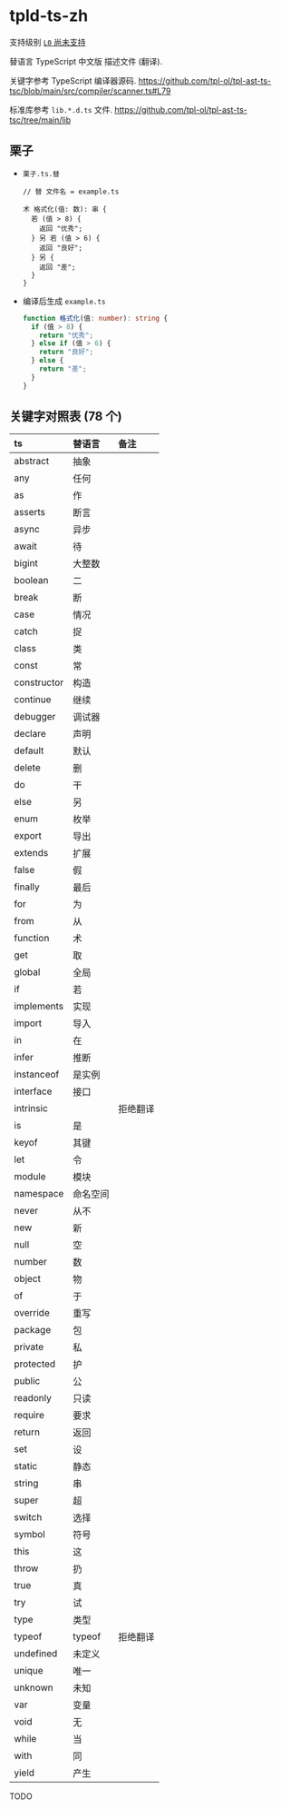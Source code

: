 # tpld-ts-zh

支持级别 [`L0` 尚未支持](../../doc/level.md)

替语言 TypeScript 中文版 描述文件 (翻译).

关键字参考 TypeScript 编译器源码.
<https://github.com/tpl-ol/tpl-ast-ts-tsc/blob/main/src/compiler/scanner.ts#L79>

标准库参考 `lib.*.d.ts` 文件.
<https://github.com/tpl-ol/tpl-ast-ts-tsc/tree/main/lib>

## 栗子

- `栗子.ts.替`

  ```
  // 替 文件名 = example.ts

  术 格式化(值: 数): 串 {
    若 (值 > 8) {
      返回 "优秀";
    } 另 若 (值 > 6) {
      返回 "良好";
    } 另 {
      返回 "差";
    }
  }
  ```

- 编译后生成 `example.ts`

  ```ts
  function 格式化(值: number): string {
    if (值 > 8) {
      return "优秀";
    } else if (值 > 6) {
      return "良好";
    } else {
      return "差";
    }
  }
  ```

## 关键字对照表 (78 个)

| ts          | 替语言   | 备注     |
| :---------- | :------- | :------- |
| abstract    | 抽象     |          |
| any         | 任何     |          |
| as          | 作       |          |
| asserts     | 断言     |          |
| async       | 异步     |          |
| await       | 待       |          |
| bigint      | 大整数   |          |
| boolean     | 二       |          |
| break       | 断       |          |
| case        | 情况     |          |
| catch       | 捉       |          |
| class       | 类       |          |
| const       | 常       |          |
| constructor | 构造     |          |
| continue    | 继续     |          |
| debugger    | 调试器   |          |
| declare     | 声明     |          |
| default     | 默认     |          |
| delete      | 删       |          |
| do          | 干       |          |
| else        | 另       |          |
| enum        | 枚举     |          |
| export      | 导出     |          |
| extends     | 扩展     |          |
| false       | 假       |          |
| finally     | 最后     |          |
| for         | 为       |          |
| from        | 从       |          |
| function    | 术       |          |
| get         | 取       |          |
| global      | 全局     |          |
| if          | 若       |          |
| implements  | 实现     |          |
| import      | 导入     |          |
| in          | 在       |          |
| infer       | 推断     |          |
| instanceof  | 是实例   |          |
| interface   | 接口     |          |
| intrinsic   |          | 拒绝翻译 |
| is          | 是       |          |
| keyof       | 其键     |          |
| let         | 令       |          |
| module      | 模块     |          |
| namespace   | 命名空间 |          |
| never       | 从不     |          |
| new         | 新       |          |
| null        | 空       |          |
| number      | 数       |          |
| object      | 物       |          |
| of          | 于       |          |
| override    | 重写     |          |
| package     | 包       |          |
| private     | 私       |          |
| protected   | 护       |          |
| public      | 公       |          |
| readonly    | 只读     |          |
| require     | 要求     |          |
| return      | 返回     |          |
| set         | 设       |          |
| static      | 静态     |          |
| string      | 串       |          |
| super       | 超       |          |
| switch      | 选择     |          |
| symbol      | 符号     |          |
| this        | 这       |          |
| throw       | 扔       |          |
| true        | 真       |          |
| try         | 试       |          |
| type        | 类型     |          |
| typeof      | typeof   | 拒绝翻译 |
| undefined   | 未定义   |          |
| unique      | 唯一     |          |
| unknown     | 未知     |          |
| var         | 变量     |          |
| void        | 无       |          |
| while       | 当       |          |
| with        | 同       |          |
| yield       | 产生     |          |

TODO

